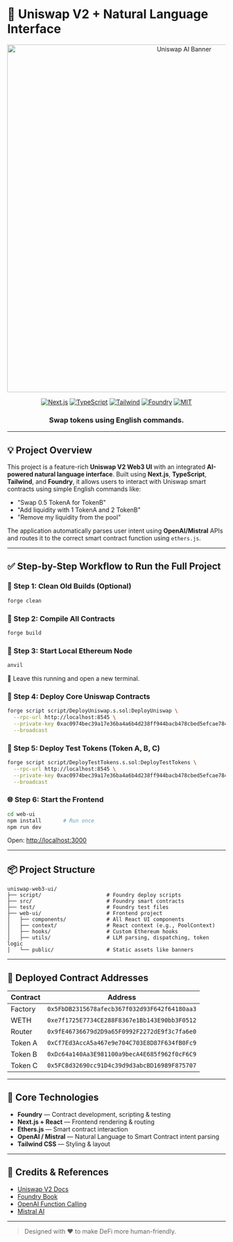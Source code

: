 
# 🦄 Uniswap V2 + Natural Language Interface

<div align="center">
  <img src="public/uniswap-v2-banner.png" alt="Uniswap AI Banner" width="800px" />
  
  [![Next.js](https://img.shields.io/badge/Next.js-14-black?logo=next.js)](https://nextjs.org/)
  [![TypeScript](https://img.shields.io/badge/TypeScript-5-blue?logo=typescript)](https://www.typescriptlang.org/)
  [![Tailwind](https://img.shields.io/badge/Tailwind_CSS-3-38B2AC.svg)](https://tailwindcss.com/)
  [![Foundry](https://img.shields.io/badge/Foundry-Forge-orange.svg)](https://book.getfoundry.sh/)
  [![MIT](https://img.shields.io/badge/License-MIT-green.svg)](LICENSE)

  <h3>Swap tokens using English commands.</h3>
</div>

---

## 💡 Project Overview

This project is a feature-rich **Uniswap V2 Web3 UI** with an integrated **AI-powered natural language interface**. Built using **Next.js**, **TypeScript**, **Tailwind**, and **Foundry**, it allows users to interact with Uniswap smart contracts using simple English commands like:

- "Swap 0.5 TokenA for TokenB"
- "Add liquidity with 1 TokenA and 2 TokenB"
- "Remove my liquidity from the pool"

The application automatically parses user intent using **OpenAI/Mistral** APIs and routes it to the correct smart contract function using `ethers.js`.

---

## ✅ Step-by-Step Workflow to Run the Full Project

### 🧼 Step 1: Clean Old Builds (Optional)
```bash
forge clean
```

### 🔨 Step 2: Compile All Contracts
```bash
forge build
```

### 🧪 Step 3: Start Local Ethereum Node
```bash
anvil
```
📌 Leave this running and open a new terminal.

### 🚀 Step 4: Deploy Core Uniswap Contracts
```bash
forge script script/DeployUniswap.s.sol:DeployUniswap \
  --rpc-url http://localhost:8545 \
  --private-key 0xac0974bec39a17e36ba4a6b4d238ff944bacb478cbed5efcae784d7bf4f2ff80 \
  --broadcast
```

### 💸 Step 5: Deploy Test Tokens (Token A, B, C)
```bash
forge script script/DeployTestTokens.s.sol:DeployTestTokens \
  --rpc-url http://localhost:8545 \
  --private-key 0xac0974bec39a17e36ba4a6b4d238ff944bacb478cbed5efcae784d7bf4f2ff80 \
  --broadcast
```

### 🌐 Step 6: Start the Frontend
```bash
cd web-ui
npm install       # Run once
npm run dev
```

Open: [http://localhost:3000](http://localhost:3000)

---

## 📦 Project Structure

```
uniswap-web3-ui/
├── script/                     # Foundry deploy scripts
├── src/                        # Foundry smart contracts
├── test/                       # Foundry test files
├── web-ui/                     # Frontend project
│   ├── components/             # All React UI components
│   ├── context/                # React context (e.g., PoolContext)
│   ├── hooks/                  # Custom Ethereum hooks
│   ├── utils/                  # LLM parsing, dispatching, token logic
│   └── public/                 # Static assets like banners
```

---

## 🔗 Deployed Contract Addresses

| Contract       | Address                                      |
|----------------|----------------------------------------------|
| Factory        | `0x5FbDB2315678afecb367f032d93F642f64180aa3` |
| WETH           | `0xe7f1725E7734CE288F8367e1Bb143E90bb3F0512` |
| Router         | `0x9fE46736679d2D9a65F0992F2272dE9f3c7fa6e0` |
| Token A        | `0xCf7Ed3AccA5a467e9e704C703E8D87F634fB0Fc9` |
| Token B        | `0xDc64a140Aa3E981100a9becA4E685f962f0cF6C9` |
| Token C        | `0x5FC8d32690cc91D4c39d9d3abcBD16989F875707` |

---

## 🧠 Core Technologies

- **Foundry** — Contract development, scripting & testing
- **Next.js + React** — Frontend rendering & routing
- **Ethers.js** — Smart contract interaction
- **OpenAI / Mistral** — Natural Language to Smart Contract intent parsing
- **Tailwind CSS** — Styling & layout

---

## 🙌 Credits & References

- [Uniswap V2 Docs](https://docs.uniswap.org/)
- [Foundry Book](https://book.getfoundry.sh/)
- [OpenAI Function Calling](https://platform.openai.com/docs/guides/function-calling)
- [Mistral AI](https://mistral.ai/)

---

> Designed with ❤️ to make DeFi more human-friendly.
